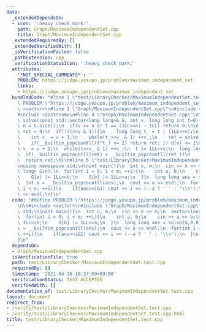 ```yaml
---
data:
  _extendedDependsOn:
  - icon: ':heavy_check_mark:'
    path: Graph/MaximumIndependentSet.cpp
    title: Graph/MaximumIndependentSet.cpp
  _extendedRequiredBy: []
  _extendedVerifiedWith: []
  _isVerificationFailed: false
  _pathExtension: cpp
  _verificationStatusIcon: ':heavy_check_mark:'
  attributes:
    '*NOT_SPECIAL_COMMENTS*': ''
    PROBLEM: https://judge.yosupo.jp/problem/maximum_independent_set
    links:
    - https://judge.yosupo.jp/problem/maximum_independent_set
  bundledCode: "#line 1 \"test/LibraryChecker/MaximumIndependentSet.test.cpp\"\n#define\
    \ PROBLEM \"https://judge.yosupo.jp/problem/maximum_independent_set\"\n\n#include\
    \ <vector>\n#line 1 \"Graph/MaximumIndependentSet.cpp\"\n#include <utility>\n\
    #include <iostream>\n#line 4 \"Graph/MaximumIndependentSet.cpp\"\n\nlong long\
    \ solve(const std::vector<long long>& G, int v, long long int t=0){\n  const int\
    \ n = G.size();\n  if(v >= n or t == (1LL<<n) - 1LL) return 0;\n\n  long long\
    \ ret = 0;\n  if(!(t>>v & 1)){\n    long long t_ = t | (1LL<<v);\n    t_ |= G[v];\n\
    \    int v_ = v + 1;\n    while(t_>>v_ & 1) ++v_;\n    ret = solve(G,v_,t_)|1LL<<v;\n\
    \    if(__builtin_popcountll(t^t_) <= 2) return ret; // d(v) <= 1\n  }\n  int\
    \ v_ = v + 1;\n  while(t>>v_ & 1) ++v_;\n  t |= 1LL<<v;\n  long long ret_ = solve(G,v_,t);\n\
    \  if(__builtin_popcountll(ret) < __builtin_popcountll(ret_))\n    std::swap(ret,ret_);\n\
    \  return ret;\n}\n#line 5 \"test/LibraryChecker/MaximumIndependentSet.test.cpp\"\
    \nusing namespace std;\n\nint main(){\n  int n, m;\n  cin >> n >> m;\n  vector<long\
    \ long> G(n);\n  for(int i = 0; i < m; ++i){\n    int a, b;\n    cin >> a >> b;\n\
    \    G[a] |= 1LL<<b;\n    G[b] |= 1LL<<a;\n  }\n  long long ans = solve(G,0,0);\n\
    \  int a = __builtin_popcountll(ans);\n  cout << a << endl;\n  for(int i = 0;\
    \ i < n; ++i){\n    if(ans>>i&1) cout << i << (--a ? ' ' : '\\n');\n  }\n  cout\
    \ << endl;\n}\n"
  code: "#define PROBLEM \"https://judge.yosupo.jp/problem/maximum_independent_set\"\
    \n\n#include <vector>\n#include \"Graph/MaximumIndependentSet.cpp\"\nusing namespace\
    \ std;\n\nint main(){\n  int n, m;\n  cin >> n >> m;\n  vector<long long> G(n);\n\
    \  for(int i = 0; i < m; ++i){\n    int a, b;\n    cin >> a >> b;\n    G[a] |=\
    \ 1LL<<b;\n    G[b] |= 1LL<<a;\n  }\n  long long ans = solve(G,0,0);\n  int a\
    \ = __builtin_popcountll(ans);\n  cout << a << endl;\n  for(int i = 0; i < n;\
    \ ++i){\n    if(ans>>i&1) cout << i << (--a ? ' ' : '\\n');\n  }\n  cout << endl;\n\
    }\n"
  dependsOn:
  - Graph/MaximumIndependentSet.cpp
  isVerificationFile: true
  path: test/LibraryChecker/MaximumIndependentSet.test.cpp
  requiredBy: []
  timestamp: '2021-04-16 16:37:59+09:00'
  verificationStatus: TEST_ACCEPTED
  verifiedWith: []
documentation_of: test/LibraryChecker/MaximumIndependentSet.test.cpp
layout: document
redirect_from:
- /verify/test/LibraryChecker/MaximumIndependentSet.test.cpp
- /verify/test/LibraryChecker/MaximumIndependentSet.test.cpp.html
title: test/LibraryChecker/MaximumIndependentSet.test.cpp
---
```

